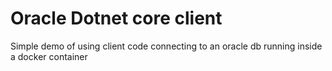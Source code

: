 # Oracle Dotnet core client

Simple demo of using client code connecting to an oracle db running inside a docker container
